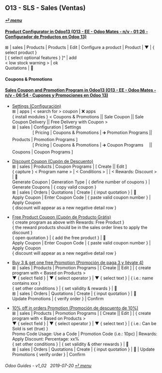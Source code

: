 ## O13 - SLS - Sales (Ventas)
#### [_&#x23CE; menu_](/README.md)  

#### [Product Configurator in Odoo13 (O13 - EE - Odoo Mates - n/v - 01:26 - Configurador de Productos en Odoo 13)](https://youtube.com/embed/W9Ncu2mwqHQ?autoplay=1&start=0&end=0&rel=0)  
&#x229E; | sales | Products | Products | Edit | Configure a product | Product | &#x25BC; | { select product }  
\[ { select optional features } \]&#x207F; | add  
\< low stock warning \> | ok  
Quotations | &#x1F4BE;

#### Coupons & Promotions

#### [Sales Coupon and Promotion Program in Odoo13 (O13 - EE - Odoo Mates - n/v - 06:54 - Cupones y Promociones en Odoo 13)](https://youtube.com/embed/W9Ncu2mwqHQ?autoplay=1&start=0&end=0&rel=0)  

- [Settings (Configuración)](https://youtube.com/embed/W9Ncu2mwqHQ?autoplay=1&start=0&end=31&rel=0)  
&#x229E; | apps | \< search for \> coupon | &#x274C; apps  
{ install modules } \< Coupons & Promotions || Sale Coupon || Sale Coupon Delivery || Free Delivery with Coupon \>  
&#x229E; | sales | Configuration | Settings  
&nbsp;&nbsp;&nbsp;&nbsp;&nbsp;&nbsp;&nbsp;&nbsp;&nbsp;&nbsp;&nbsp;&nbsp;&nbsp;&nbsp;&nbsp;&nbsp;&nbsp;\[ Pricing | Coupons & Promotions | &#x1F872; Promotion Programs || Products | Promotion Programs \]  
&nbsp;&nbsp;&nbsp;&nbsp;&nbsp;&nbsp;&nbsp;&nbsp;&nbsp;&nbsp;&nbsp;&nbsp;&nbsp;&nbsp;&nbsp;&nbsp;&nbsp;\[ Pricing | Coupons & Promotions | &#x1F872; Coupon Programs &nbsp;&nbsp;&nbsp; || Coupons | Coupon Programs \]  

- [Discount Coupon (Cupón de Descuento)](https://youtube.com/embed/W9Ncu2mwqHQ?autoplay=1&start=31&end=2m7s&rel=0)  
&#x229E; | sales | Products | Coupon Programs | \[ Create || Edit \]  
{ capture } < Program name > | < Conditions > | <Validity > | < Rewards: Discount > | &#x1F4BE;  
Generate Coupon | Generation Type | { define number of coupons } | Generate Coupons | { copy valid coupon }  
&#x229E; | sales | Orders | Quotations | Create | { input quotation } | &#x1F4BE;  
Apply Coupon | Enter Coupon Code | { paste valid coupon number } | Apply Coupon   
{ discount will appear as a new negative detail row }

- [Free Product Coupon (Cupón de Producto Grátis)](https://youtube.com/embed/W9Ncu2mwqHQ?autoplay=1&start=2m7s&end=3m48s&rel=0)  
{ create program as above with Rewards: Free Product }  
{ the reward products should be in the sales order lines to apply the discount }  
{ open quotation } | { add the free product } | &#x1F4BE;  
Apply Coupon | Enter Coupon Code | { paste valid coupon number } | Apply Coupon   
{ discount will appear as a new negative detail row }

- [Buy 3 & get one free Promotion (Promoción de paga 3 y llévate 4)](https://youtube.com/embed/W9Ncu2mwqHQ?autoplay=1&start=3m48s&end=5m20s&rel=0)  
&#x229E; | sales | Products | Promotion Programs | \[ Create || Edit \] | { create program with < Based on Products >  
&#x25BC; { select field } | &#x25BC; { select operator } | &#x25BC; { select text } | { i.e.: name contains xxx }  
{ set other conditions } | { set validity & rewards } | &#x1F4BE;  
&#x229E; | sales | Orders | Quotations | Create | { input quotation } | &#x1F4BE;  
Update Promotions | { verify order } | Confirm   

- [10% off in orders Promotion (Promoción de descuento de 10%)](https://youtube.com/embed/W9Ncu2mwqHQ?autoplay=1&start=5m20s&end=0&rel=0)  
&#x229E; | sales | Products | Promotion Programs | \[ Create || Edit \] | { create program with < Based on Products >  
&#x25BC; { select field } | &#x25BC; { select operator } | &#x25BC; { select text } | { i.e.: Can be Sold is set (true) }  
Promo Code Usage: Use a Code | Promotion Code (i.e.: 10pc) | Rewards: Apply Discount: Percentage: xx%  
{ set other conditions } | { set validity & other rewards } | &#x1F4BE;  
&#x229E; | sales | Orders | Quotations | Create | { input quotation } | &#x1F4BE; | Update Promotions { verify order } | Confirm   


######     Odoo Guides - v1_02 &nbsp; 2019-07-20  [_&#x23CE; menu_](/README.md)  
